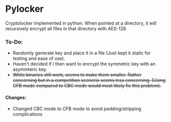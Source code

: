 Pylocker
===
Cryptolocker implemented in python. When pointed at a directory, it will recursively encrypt all files in that directory with AES-128.

### To-Do:
* Randomly generate key and place it in a file (Just kept it static for testing and ease of use).
* Haven't decided if I then want to encrypt the symmetric key with an asymmteric key. 
* ~~While binaries still work, seems to make them smaller. Rather concerning but in a competition scenerio seems less concerning. (Using CFB mode compared to CBC mode would most likely fix this problem).~~

#### Changes:
* Changed CBC mode to CFB mode to avoid padding/stripping complications
